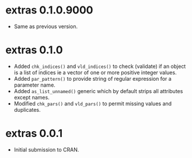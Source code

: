 # extras 0.1.0.9000

- Same as previous version.


# extras 0.1.0

- Added `chk_indices()` and `vld_indices()` to check (validate) if an object is a list of indices ie a vector of one or more positive integer values.
- Added `par_pattern()` to provide string of regular expression for a parameter name.
- Added `as_list_unnamed()` generic which by default strips all attributes except names.
- Modified `chk_pars()` and `vld_pars()` to permit missing values and duplicates.

# extras 0.0.1

- Initial submission to CRAN.
